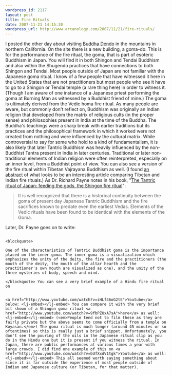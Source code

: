 ```yaml
--- 
wordpress_id: 2117
layout: post
title: Fire Rituals
date: 2007-11-21 14:15:30
wordpress_url: http://www.arcanology.com/2007/11/21/fire-rituals/
---
```

I posted the other day about visiting <a href="http://www.buddhadendo.org">Buddha Dendo</a> in the mountains in northern California. On the site there is a new building, a goma-do. This is for the performance of the fire ritual, the goma, that is part of esoteric Buddhism in Japan. You will find it in both Shingon and Tendai Buddhism and also within the Shugendo practices that have connections to both Shingon and Tendai. Most people outside of Japan are not familiar with the Japanese goma ritual. I know of a few people that have witnessed it here in the United States that are not practitioners but most people who see it have to go to a Shingon or Tendai temple (a rare thing here) in order to witness it. (Though I am aware of one instance of a Japanese priest performing the goma at Burning Man as witnessed by a Buddhist friend of mine.) The goma is ultimately derived from the Vedic homa fire ritual. As many people are aware, but commonly don't reflect on, Buddhism was originally an Indian religion that developed from the matrix of religious cults (in the proper sense) and philosophies present in India at the time of the Buddha. The Buddha's teachings were a sharp break with earlier traditions but its practices and the philosophical framework in which it worked were not created from nothing and were influenced by the cultural matrix. While controversial to say for some who hold to a kind of fundamentalism, it is also likely that later Tantric Buddhism was heavily influenced by the non-Buddhist Tantra present in India in later centuries. Traditional or later non-traditional elements of Indian religion were often reinterpreted, especially on an inner level, from a Buddhist point of view. You can also see a version of the fire ritual within Tibetan Vajrayana Buddhism as well. (I found <a href="http://links.jstor.org/sici?sici=0003-0279(200010%2F12)120%3A4%3C594%3AIFRIIA%3E2.0.CO%3B2-3">an abstract</a> of what looks to be an interesting article comparing Tibetan and Indian fire rituals.) As Dr. Richard Payne notes in his book, "<a href="http://www.worldcat.org/oclc/27428833">The Tantric ritual of Japan: feeding the gods, the Shingon fire ritual</a>": <blockquote>
                                                                                                                                                                                                                                                                                                                                                                                                                                                                                                                                                                                                                                                                                                                                                                                                                                                                                          It is well recognized that there is a historical continuity between the goma of present day Japanese Tantric Buddhism and the fire sacrifices known to predate even the earliest Vedas. Elements of the Vedic rituals have been found to be identical with the elements of the Goma.
                                                                                                                                                                                                                                                                                                                                                                                                                                                                                                                                                                                                                                                                                                                                                                                                                                                                                        </blockquote> Later, Dr. Payne goes on to write: 
                                                                                                                                                                                                                                                                                                                                                                                                                                                                                                                                                                                                                                                                                                                                                                                                                                                                                        
                                                                                                                                                                                                                                                                                                                                                                                                                                                                                                                                                                                                                                                                                                                                                                                                                                                                                        <blockquote>
                                                                                                                                                                                                                                                                                                                                                                                                                                                                                                                                                                                                                                                                                                                                                                                                                                                                                          One of the characteristics of Tantric Buddhist goma is the importance placed on the inner goma. The inner goma is a visualization which emphasizes the unity of the deity, the fire and the practitioners (the mouth of the deity, the mouth of the altar hearth and the practitioner's own mouth are visualized as one), and the unity of the three mysteries of body, speech and mind.
                                                                                                                                                                                                                                                                                                                                                                                                                                                                                                                                                                                                                                                                                                                                                                                                                                                                                        </blockquote> You can see a very brief example of a Hindu fire ritual on 
                                                                                                                                                                                                                                                                                                                                                                                                                                                                                                                                                                                                                                                                                                                                                                                                                                                                                        
                                                                                                                                                                                                                                                                                                                                                                                                                                                                                                                                                                                                                                                                                                                                                                                                                                                                                        <a href="http://www.youtube.com/watch?v=iHLf46oG2tE">Youtube</a> below: <lj-embed></lj-embed> You can compare it with the very brief bit shown of a Shingon goma ritual <a href="http://www.youtube.com/watch?v=9fbPZUxA7sA">here</a> as well: <lj-embed></lj-embed> (<em>People tend not to film these as they are fairly private but the above seems to come officially from a temple on Koyasan.</em>) The goma ritual is much longer (around 45 minutes or so oftentimes) so this is really just a brief snippet. Unfortunately, you don't see the pouring of the oils in the Japanese ritual clip as you do in the Hindu one but it is present if you witness the ritual. In Japan, there are public performances at various times a year with large crowds. I did find one example of this on <a href="http://www.youtube.com/watch?v=bUfXxdV1tgk">Youtube</a> as well: <lj-embed></lj-embed> This all seemed worth saying something about since it is far outside the experience of most people outside of Indian and Japanese culture (or Tibetan, for that matter).